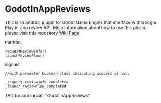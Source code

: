 # GodotInAppReviews

This is an android plugin for Godot Game Engine that interface with Google Play in-app review API. More information about how to use this plugin, please visit this repository [Wiki Page](https://github.com/detanaputra/GodotInAppReviews/wiki)

method:
```
requestReviewInfo()
launchReviewFlow()

```

signals:
```
//with parameter boolean class indicating success or not.

_request_reviewinfo_completed
_launch_reviewflow_completed
```
TAG for adb logcat: "GodotInAppReviews"